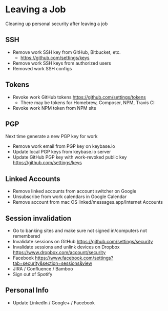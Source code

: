 # Leaving a Job

Cleaning up personal security after leaving a job

## SSH

- Remove work SSH key from GitHub, Bitbucket, etc.
    - <https://github.com/settings/keys>
- Remove work SSH keys from authorized users
- Removed work SSH configs

## Tokens

- Revoke work GitHub tokens <https://github.com/settings/tokens>
    - There may be tokens for Homebrew, Composer, NPM, Travis CI
- Revoke work NPM token from NPM site

## PGP

Next time generate a new PGP key for work

- Remove work email from PGP key on keybase.io
- Update local PGP keys from keybase.io server
- Update GitHub PGP key with work-revoked public key
  <https://github.com/settings/keys>

## Linked Accounts

- Remove linked accounts from account switcher on Google
- Unsubscribe from work calendars in Google Calendar
- Remove account from mac OS linked/messages.app/Internet Accounts

## Session invalidation

- Go to banking sites and make sure not signed in/computers not remembered
- Invalidate sessions on GitHub <https://github.com/settings/security>
- Invalidate sessions and unlink devices on Dropbox
  <https://www.dropbox.com/account/security>
- Facebook
  <https://www.facebook.com/settings?tab=security&section=sessions&view>
- JIRA / Confluence / Bamboo
- Sign out of Spotify

## Personal Info

- Update LinkedIn / Google+ / Facebook
